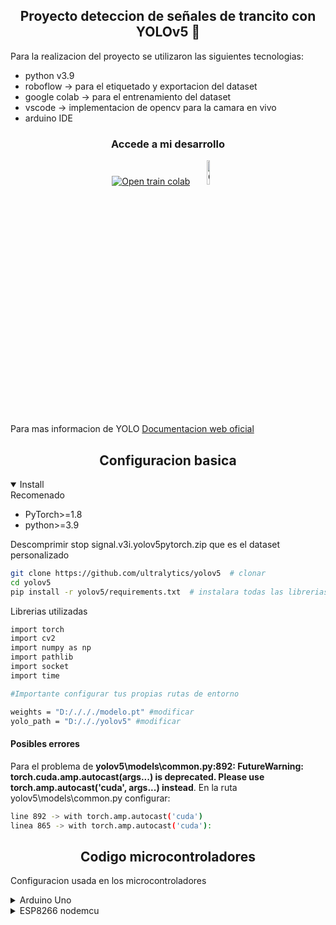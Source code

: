 ## <div align="center">Proyecto deteccion de señales de trancito con YOLOv5 🚀</div>

Para la realizacion del proyecto se utilizaron las siguientes tecnologias:

- python v3.9
- roboflow -> para el etiquetado y exportacion del dataset
- google colab -> para el entrenamiento del dataset
- vscode -> implementacion de opencv para la camara en vivo
- arduino IDE

### <div align="center">Accede a mi desarrollo</div>

<div align="center">  
    <a href="https://colab.research.google.com/drive/15BO9J9km48Zsapa2_s0zK_kZMLrXM4bV?usp=sharing"><img src="https://colab.research.google.com/assets/colab-badge.svg" alt="Open train colab"></a>    
    <a  href="https://universe.roboflow.com/signal-stop/stop-signal"><img src="https://avatars.githubusercontent.com/u/120690883?s=280&v=4" width="10%" alt="Open In Kaggle"></a>
  </div>
  <br>

Para mas informacion de YOLO <a href="https://docs.ultralytics.com/yolov5/">Documentacion web oficial</a> 

## <div align="center">Configuracion basica</div>


<details open>
<summary>Install</summary>
Recomenado 

- PyTorch>=1.8
- python>=3.9

Descomprimir stop signal.v3i.yolov5pytorch.zip que es el dataset personalizado

```bash
git clone https://github.com/ultralytics/yolov5  # clonar
cd yolov5
pip install -r yolov5/requirements.txt  # instalara todas las librerias necesarias
```

Librerias utilizadas

```bash
import torch
import cv2
import numpy as np
import pathlib
import socket
import time
```

```bash
#Importante configurar tus propias rutas de entorno

weights = "D:/./././modelo.pt" #modificar
yolo_path = "D:/././yolov5" #modificar
```

</details>

#### Posibles errores

Para el problema de **yolov5\models\common.py:892: FutureWarning: torch.cuda.amp.autocast(args...) is deprecated. Please use torch.amp.autocast('cuda', args...) instead**. En la ruta yolov5\models\common.py configurar: 
```bash
line 892 -> with torch.amp.autocast('cuda')
linea 865 -> with torch.amp.autocast('cuda'):
```

## <div align="center">Codigo microcontroladores</div>

Configuracion usada en los microcontroladores

<details close>
<summary>Arduino Uno</summary>

```
#include <AFMotor.h>
#include <SoftwareSerial.h>

SoftwareSerial EspSerial(0, 1); // RX, TXmarron

AF_DCMotor motor1(1, MOTOR12_1KHZ);
AF_DCMotor motor2(2, MOTOR12_1KHZ);
AF_DCMotor motor3(3, MOTOR34_1KHZ);
AF_DCMotor motor4(4, MOTOR34_1KHZ);

void setup() {
  Serial.begin(9600);
  EspSerial.begin(9600);
  Serial.println("Sistema Iniciado. Esperando comandos...");

  // Configura velocidades iniciales de los motores
  setMotorSpeed(200);
}

void loop() {
  if (EspSerial.available() > 0) {
    char comando = EspSerial.read(); // Leer comando como carácter
    Serial.print("Datos recibidos: ");
    Serial.println(comando);

    handleCommand(comando);
  }
}

void handleCommand(char comando) {

  if(comando == '.'){delay(4000);}

  
    switch (comando) {
      case 'F': forward(); break;
      case 'B': back(); break;
      case 'L': left(); break;
      case 'R': right(); break;
      case '0': Stop(); break;   

      case 'G': green(); break;
      case 'C': red(); break;
      case '3': semaforo(); break;    
      case 'S': s(); break;  
      default:
        Serial.println("Comando no reconocido");
        break;
      
 }
}

void setMotorSpeed(int speed) {
  motor1.setSpeed(speed);
  motor2.setSpeed(speed);
  motor3.setSpeed(speed);
  motor4.setSpeed(speed);
}

void forward() {
  Serial.println("Avanzar");
  setMotorSpeed(255);
  motor1.run(FORWARD);
  motor2.run(FORWARD);
  motor3.run(FORWARD);
  motor4.run(FORWARD);
}

void back() {
  Serial.println("Retroceder");
  setMotorSpeed(255);
  motor1.run(BACKWARD);
  motor2.run(BACKWARD);
  motor3.run(BACKWARD);
  motor4.run(BACKWARD);
}

void left() {
  Serial.println("Izquierda");
  setMotorSpeed(255);
  motor1.run(BACKWARD);
  motor2.run(BACKWARD);
  motor3.run(FORWARD);
  motor4.run(FORWARD);
}

void right() {
  Serial.println("Derecha");
  setMotorSpeed(255);
  motor1.run(FORWARD);
  motor2.run(FORWARD);
  motor3.run(BACKWARD);
  motor4.run(BACKWARD);
}

void Stop() {
  Serial.println("Detener");
  setMotorSpeed(0);
  motor1.run(RELEASE);
  motor2.run(RELEASE);
  motor3.run(RELEASE);
  motor4.run(RELEASE);
}
void green() {
  Serial.println("Avanzar, estamos en verde");
  setMotorSpeed(255);
}
void red() {
  Serial.println("Detener, estamos en rojo");
  setMotorSpeed(0);

}
void semaforo() {
  Serial.println("Se detecto un semaforo");  
}

void s() {
  Serial.println("Se detecto Stop");  
  setMotorSpeed(0);
  delay(3000);
}

```

</details>

<details close>
<summary>ESP8266 nodemcu</summary>

```
#include <ESP8266WiFi.h>
#include <SoftwareSerial.h>

// Configuración de la red Wi-Fi
const char* ssid = "Configurar propia cuenta";
const char* password = "lConfigurar propia cuenta";

WiFiServer server(80);
SoftwareSerial BTSerial(2, 0);  // GPIO 2: RX, GPIO 0: TX

void setup() {
  Serial.begin(9600); // Monitor Serial
  BTSerial.begin(9600); // Bluetooth Serial

  // Conexión a Wi-Fi
  WiFi.begin(ssid, password);
  while (WiFi.status() != WL_CONNECTED) {
    delay(1000);
    Serial.print(".");
  }

  Serial.println("\nWiFi conectado. Dirección IP: ");
  Serial.println(WiFi.localIP());

  server.begin(); // Inicia el servidor Wi-Fi
}

void loop() {
  WiFiClient client = server.available();
  if (client) {
      client.setTimeout(2000);  // Configura un timeout de 2 segundos
      while (client.connected()) {
          if (client.available()) {
            char class_name = client.read();
            Serial.println(class_name);
            client.flush();
          }
          yield();  // Permite al sistema manejar otras tareas
      }
      client.stop();  // Cierra la conexión del cliente
  }


  if (BTSerial.available()) {
    char command = BTSerial.read(); // Leer comando Bluetooth
    Serial.println("");
    Serial.write(command); // Imprimir comando en Serial Monitor
  }
}

```

</details>

